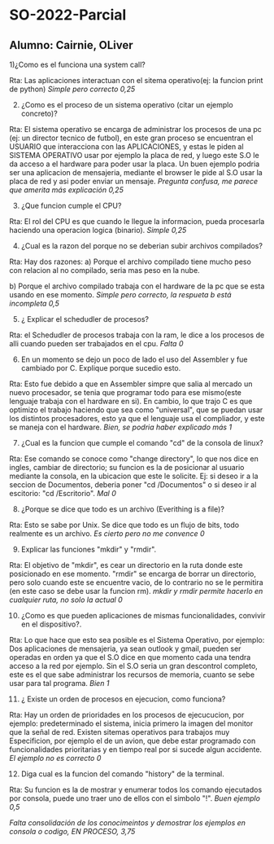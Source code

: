 # SO-2022-Parcial
## Alumno: Cairnie, OLiver

1)¿Como es el funciona una system call?

Rta: Las aplicaciones interactuan con el sitema operativo(ej: la funcion print de python)
*Simple pero correcto 0,25*

2) ¿Como es el proceso de un sistema operativo (citar un ejemplo concreto)?

Rta: El sistema operativo se encarga de administrar los procesos de una pc (ej: un director tecnico de futbol), en este gran proceso se encuentran el USUARIO que interacciona con las APLICACIONES, y estas le piden al SISTEMA OPERATIVO usar por ejemplo la placa de red, y luego este S.O le da acceso a el hardware para poder usar la placa. Un buen ejemplo podria ser una aplicacion de mensajeria, mediante el browser le pide al S.O usar la placa de red y asi poder enviar un mensaje.
*Pregunta confusa, me parece que amerita más explicación 0,25*

3) ¿Que funcion cumple el CPU?

Rta: El rol del CPU es que cuando le llegue la informacion, pueda procesarla haciendo una operacion logica (binario).
*Simple 0,25*

4) ¿Cual es la razon del porque no se deberian subir archivos compilados?

Rta: Hay dos razones:
a) Porque el archivo compilado tiene mucho peso con relacion al no compilado, seria mas peso en la nube.

b) Porque el archivo compilado trabaja con el hardware de la pc que se esta usando en ese momento.
*Simple pero correcto, la respueta b está incompleta 0,5*

5) ¿ Explicar el schedudler de procesos?

Rta: el Schedudler de procesos trabaja con la ram, le dice a los procesos de alli cuando pueden ser trabajados en el cpu.
*Falta 0*

6) En un momento se dejo un poco de lado el uso del Assembler y fue cambiado por C. Explique porque sucedio esto.

Rta: Esto fue debido a que en Assembler simpre que salia al mercado un nuevo procesador, se tenia que programar todo para ese mismo(este lenguaje trabaja con el hardware en si). En cambio, lo que trajo C es que optimizo el trabajo haciendo que sea como "universal", que se puedan usar los distintos procesadores, esto ya que el lenguaje usa el compliador, y este se maneja con el hardware.
*Bien, se podria haber explicado más 1*

7) ¿Cual es la funcion que cumple el comando "cd" de la consola de linux?

Rta: Ese comando se conoce como "change directory", lo que nos dice en ingles, cambiar de directorio; su funcion es la de posicionar al usuario mediante la consola, en la ubicacion que este le solicite. Ej: si deseo ir a la seccion de Documentos, deberia poner "cd /Documentos" o si deseo ir al escitorio: "cd /Escritorio".
*Mal 0*

8) ¿Porque se dice que todo es un archivo (Everithing is a file)?

Rta: Esto se sabe por Unix. Se dice que todo es un flujo de bits, todo realmente es un archivo.
*Es cierto pero no me convence 0*

9) Explicar las funciones "mkdir" y "rmdir".

Rta: El objetivo de "mkdir", es cear un directorio en la ruta donde este posicionado en ese momento. "rmdir" se encarga de borrar un directorio, pero solo cuando este se encuentre vacio, de lo contrario no se le permitira (en este caso se debe usar la funcion rm).
*mkdir y rmdir permite hacerlo en cualquier ruta, no solo la actual 0*

10) ¿Como es que pueden aplicaciones de mismas funcionalidades, convivir en el dispositivo?.

Rta: Lo que hace que esto sea posible es el Sistema Operativo, por ejemplo: Dos aplicaciones de mensajeria, ya sean outlook y gmail, pueden ser operadas en orden ya que el S.O dice en que momento cada una tendra acceso a la red por ejemplo. Sin el S.O seria un gran descontrol completo, este es el que sabe administrar los recursos de memoria, cuanto se sebe usar para tal programa.
*Bien 1*

11) ¿ Existe un orden de procesos en ejecucion, como funciona?

Rta: Hay un orden de prioridades en los procesos de ejecucucion, por ejemplo: predeterminado el sistema, inicia primero la imagen del monitor que la señal de red. Existen sitemas operativos para trabajos muy Especificion, por ejemplo el de un avion, que debe estar programado con funcionalidades prioritarias y en tiempo real por si sucede algun accidente.
*El ejemplo no es correcto 0*

12) Diga cual es la funcion del comando "history" de la terminal.

Rta: Su funcion es la de mostrar y enumerar todos los comando ejecutados por consola, puede uno traer uno de ellos con el simbolo "!".
*Buen ejemplo 0,5*


*Falta consolidación de los conocimeintos y demostrar los ejemplos en consola o codigo, EN PROCESO, 3,75*